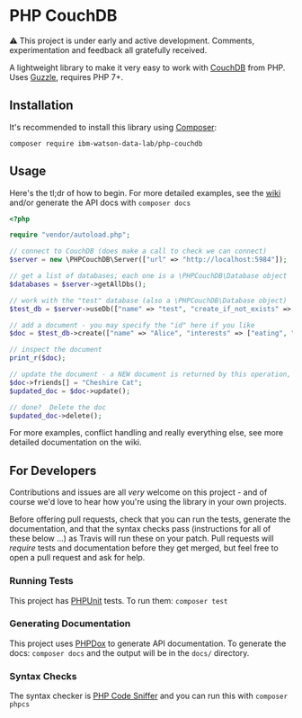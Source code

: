 # PHP CouchDB

:warning: This project is under early and active development.  Comments, experimentation and feedback all gratefully received.

A lightweight library to make it very easy to work with [CouchDB](http://couchdb.apache.org/) from PHP.  Uses [Guzzle](http://docs.guzzlephp.org/en/stable/), requires PHP 7+.

## Installation

It's recommended to install this library using [Composer](https://getcomposer.org/):

```
composer require ibm-watson-data-lab/php-couchdb
```

## Usage

Here's the tl;dr of how to begin.  For more detailed examples, see the [wiki](https://github.com/ibm-watson-data-lab/php-couchdb/wiki) and/or generate the API docs with `composer docs`

```php
<?php

require "vendor/autoload.php";

// connect to CouchDB (does make a call to check we can connect)
$server = new \PHPCouchDB\Server(["url" => "http://localhost:5984"]);

// get a list of databases; each one is a \PHPCouchDB\Database object
$databases = $server->getAllDbs();

// work with the "test" database (also a \PHPCouchDB\Database object)
$test_db = $server->useDb(["name" => "test", "create_if_not_exists" => true]);

// add a document - you may specify the "id" here if you like
$doc = $test_db->create(["name" => "Alice", "interests" => ["eating", "wondering"]]);

// inspect the document
print_r($doc);

// update the document - a NEW document is returned by this operation, showing the server representation of the document
$doc->friends[] = "Cheshire Cat";
$updated_doc = $doc->update();

// done?  Delete the doc
$updated_doc->delete();
```

For more examples, conflict handling and really everything else, see more detailed documentation on the wiki.

## For Developers

Contributions and issues are all _very_ welcome on this project - and of course we'd love to hear how you're using the library in your own projects.

Before offering pull requests, check that you can run the tests, generate the documentation, and that the syntax checks pass (instructions for all of these below ...) as Travis will run these on your patch.  Pull requests will _require_ tests and documentation before they get merged, but feel free to open a pull request and ask for help.

### Running Tests

This project has [PHPUnit](https://phpunit.de/) tests.  To run them: `composer test`

### Generating Documentation

This project uses [PHPDox](http://phpdox.de/) to generate API documentation.  To generate the docs: `composer docs` and the output will be in the `docs/` directory.

### Syntax Checks

The syntax checker is [PHP Code Sniffer](https://github.com/squizlabs/PHP_CodeSniffer) and you can run this with `composer phpcs`
